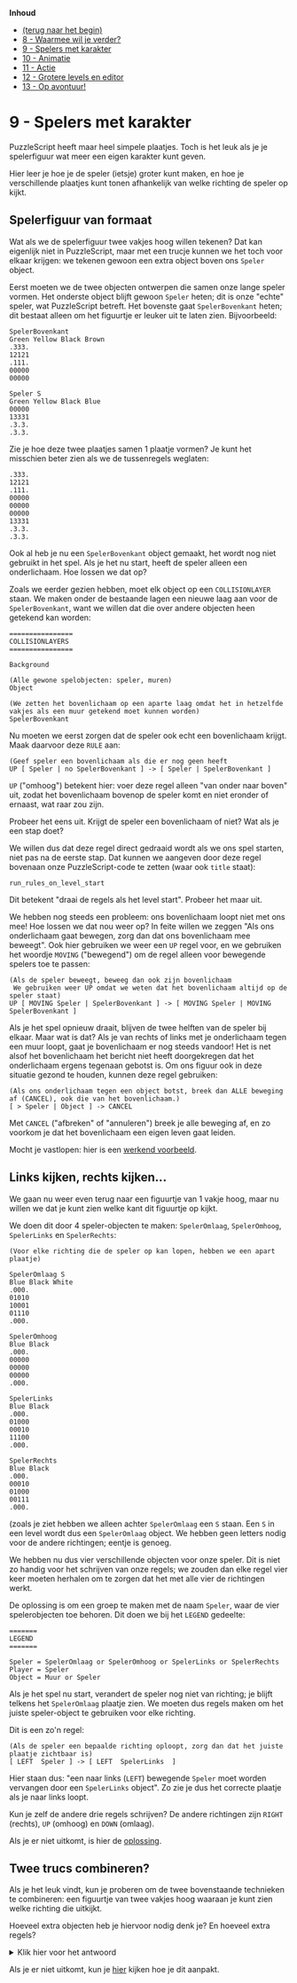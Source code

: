 **Inhoud**

- [(terug naar het begin)](index.md)
- [8 - Waarmee wil je verder?](8-waarmee-verder.md)
- [9 - Spelers met karakter](9-spelers-met-karakter.md)
- [10 - Animatie](10-animatie.md)
- [11 - Actie](11-actie.md)
- [12 - Grotere levels en editor](12-actie.md)
- [13 - Op avontuur!](13-op-avontuur.md)

# 9 - Spelers met karakter

PuzzleScript heeft maar heel simpele plaatjes. Toch is het leuk als je je spelerfiguur wat meer een eigen karakter kunt geven.

Hier leer je hoe je de speler (ietsje) groter kunt maken, en hoe je verschillende plaatjes kunt tonen afhankelijk van welke richting de speler op kijkt.

## Spelerfiguur van formaat

Wat als we de spelerfiguur twee vakjes hoog willen tekenen? Dat kan eigenlijk niet in PuzzleScript, maar met een trucje kunnen we het toch voor elkaar krijgen: we tekenen gewoon een extra object boven ons `Speler` object.

Eerst moeten we de twee objecten ontwerpen die samen onze lange speler vormen. Het onderste object blijft gewoon `Speler` heten; dit is onze "echte" speler, wat PuzzleScript betreft. Het bovenste gaat `SpelerBovenkant` heten; dit bestaat alleen om het figuurtje er leuker uit te laten zien. Bijvoorbeeld:

```
SpelerBovenkant
Green Yellow Black Brown
.333.
12121
.111.
00000
00000

Speler S
Green Yellow Black Blue
00000
13331
.3.3.
.3.3.
```

Zie je hoe deze twee plaatjes samen 1 plaatje vormen? Je kunt het misschien beter zien als we de tussenregels weglaten:

```
.333.
12121
.111.
00000
00000
00000
13331
.3.3.
.3.3.
```

Ook al heb je nu een `SpelerBovenkant` object gemaakt, het wordt nog niet gebruikt in het spel. Als je het nu start, heeft de speler alleen een onderlichaam. Hoe lossen we dat op?

Zoals we eerder gezien hebben, moet elk object op een `COLLISIONLAYER` staan. We maken onder de bestaande lagen een nieuwe laag aan voor de `SpelerBovenkant`, want we willen dat die over andere objecten heen getekend kan worden:

```
================
COLLISIONLAYERS
================

Background

(Alle gewone spelobjecten: speler, muren)
Object

(We zetten het bovenlichaam op een aparte laag omdat het in hetzelfde vakjes als een muur getekend moet kunnen worden)
SpelerBovenkant
```

Nu moeten we eerst zorgen dat de speler ook echt een bovenlichaam krijgt. Maak daarvoor deze `RULE` aan:

```
(Geef speler een bovenlichaam als die er nog geen heeft
UP [ Speler | no SpelerBovenkant ] -> [ Speler | SpelerBovenkant ]
```

`UP` ("omhoog") betekent hier: voer deze regel alleen "van onder naar boven" uit, zodat het bovenlichaam bovenop de speler komt en niet eronder of ernaast, wat raar zou zijn.

Probeer het eens uit. Krijgt de speler een bovenlichaam of niet? Wat als je een stap doet?

We willen dus dat deze regel direct gedraaid wordt als we ons spel starten, niet pas na de eerste stap. Dat kunnen we aangeven door deze regel bovenaan onze PuzzleScript-code te zetten (waar ook `title` staat):

    run_rules_on_level_start

Dit betekent "draai de regels als het level start". Probeer het maar uit.

We hebben nog steeds een probleem: ons bovenlichaam loopt niet met ons mee! Hoe lossen we dat nou weer op? In feite willen we zeggen "Als ons onderlichaam gaat bewegen, zorg dan dat ons bovenlichaam mee beweegt". Ook hier gebruiken we weer een `UP` regel voor, en we gebruiken het woordje `MOVING` ("bewegend") om de regel alleen voor bewegende spelers toe te passen:

```
(Als de speler beweegt, beweeg dan ook zijn bovenlichaam
 We gebruiken weer UP omdat we weten dat het bovenlichaam altijd op de speler staat)
UP [ MOVING Speler | SpelerBovenkant ] -> [ MOVING Speler | MOVING SpelerBovenkant ]
```

Als je het spel opnieuw draait, blijven de twee helften van de speler bij elkaar. Maar wat is dat? Als je van rechts of links met je onderlichaam tegen een muur loopt, gaat je bovenlichaam er nog steeds vandoor! Het is net alsof het bovenlichaam het bericht niet heeft doorgekregen dat het onderlichaam ergens tegenaan gebotst is. Om ons figuur ook in deze situatie gezond te houden, kunnen deze regel gebruiken:

```
(Als ons onderlichaam tegen een object botst, breek dan ALLE beweging af (CANCEL), ook die van het bovenlichaam.)
[ > Speler | Object ] -> CANCEL
```

Met `CANCEL` ("afbreken" of "annuleren") breek je alle beweging af, en zo voorkom je dat het bovenlichaam een eigen leven gaat leiden.

Mocht je vastlopen: hier is een <a target='_blank' href='https://www.puzzlescript.net/editor.html?hack=2336d6e249c0202156a9500b2a11f081'>werkend voorbeeld</a>.

## Links kijken, rechts kijken...

We gaan nu weer even terug naar een figuurtje van 1 vakje hoog, maar nu willen we dat je kunt zien welke kant dit figuurtje op kijkt.

We doen dit door 4 speler-objecten te maken: `SpelerOmlaag`, `SpelerOmhoog`, `SpelerLinks` en `SpelerRechts`:

```
(Voor elke richting die de speler op kan lopen, hebben we een apart plaatje)

SpelerOmlaag S
Blue Black White
.000.
01010
10001
01110
.000.

SpelerOmhoog
Blue Black
.000.
00000
00000
00000
.000.

SpelerLinks
Blue Black
.000.
01000
00010
11100
.000.

SpelerRechts
Blue Black
.000.
00010
01000
00111
.000.
```

(zoals je ziet hebben we alleen achter `SpelerOmlaag` een `S` staan. Een `S` in een level wordt dus een `SpelerOmlaag` object. We hebben geen letters nodig voor de andere richtingen; eentje is genoeg.

We hebben nu dus vier verschillende objecten voor onze speler. Dit is niet zo handig voor het schrijven van onze regels; we zouden dan elke regel vier keer moeten herhalen om te zorgen dat het met alle vier de richtingen werkt.

De oplossing is om een groep te maken met de naam `Speler`, waar de vier spelerobjecten toe behoren. Dit doen we bij het `LEGEND` gedeelte:

```
=======
LEGEND
=======

Speler = SpelerOmlaag or SpelerOmhoog or SpelerLinks or SpelerRechts
Player = Speler
Object = Muur or Speler
```

Als je het spel nu start, verandert de speler nog niet van richting; je blijft telkens het `SpelerOmlaag` plaatje zien. We moeten dus regels maken om het juiste speler-object te gebruiken voor elke richting.

Dit is een zo'n regel:

```
(Als de speler een bepaalde richting oploopt, zorg dan dat het juiste plaatje zichtbaar is)
[ LEFT  Speler ] -> [ LEFT  SpelerLinks  ]
```

Hier staan dus: "een naar links (`LEFT`) bewegende `Speler` moet worden vervangen door een `SpelerLinks` object". Zo zie je dus het correcte plaatje als je naar links loopt.

Kun je zelf de andere drie regels schrijven? De andere richtingen zijn `RIGHT` (rechts), `UP` (omhoog) en `DOWN` (omlaag).

Als je er niet uitkomt, is hier de <a target='_blank' href='https://www.puzzlescript.net/play.html?p=dd815485e4d6f6d0a4b50026ad176727'>oplossing</a>.

## Twee trucs combineren?

Als je het leuk vindt, kun je proberen om de twee bovenstaande technieken te combineren: een figuurtje van twee vakjes hoog waaraan je kunt zien welke richting die uitkijkt.

Hoeveel extra objecten heb je hiervoor nodig denk je? En hoeveel extra regels?

<details><summary>Klik hier voor het antwoord</summary>

**Objecten:** vier richtingen voor het bovenlichaam en vier voor het onderlichaam, dus acht in totaal.

**Regels:** vier extra regels om het bovenlichaam in de juiste richting te zetten en ook vier extra regels voor het onderlichaam, dus samen ook acht.
</details>

Als je er niet uitkomt, kun je <a href='https://www.puzzlescript.net/editor.html?hack=13eafd53caae7e66bc5d2cc027dac9c2'>hier</a> kijken hoe je dit aanpakt.
